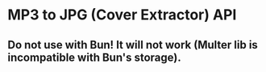 # MP3 to JPG (Cover Extractor) API

## Do not use with Bun! It will not work (Multer lib is incompatible with Bun's storage).
 
